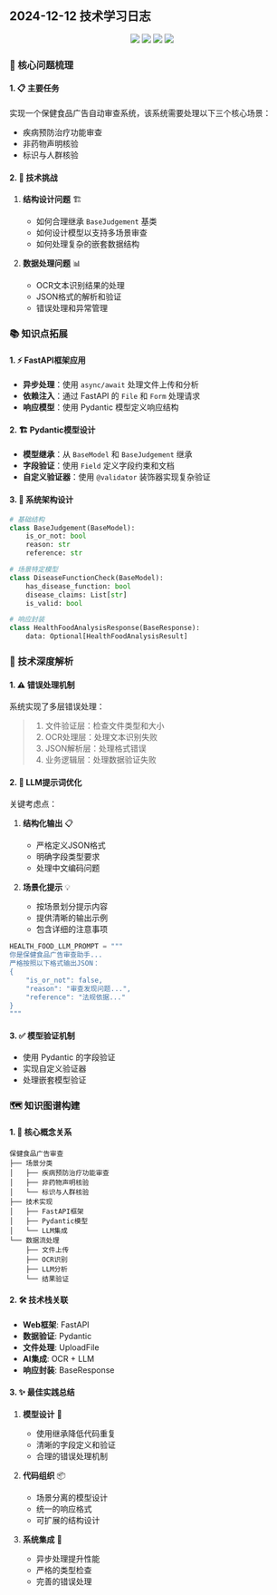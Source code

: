 ## 2024-12-12 技术学习日志

<div align="center">
  <img src="https://img.shields.io/badge/FastAPI-009688?style=for-the-badge&logo=fastapi&logoColor=white"/>
  <img src="https://img.shields.io/badge/Python-3776AB?style=for-the-badge&logo=python&logoColor=white"/>
  <img src="https://img.shields.io/badge/Pydantic-E92063?style=for-the-badge&logo=pydantic&logoColor=white"/>
  <img src="https://img.shields.io/badge/OpenAI-412991?style=for-the-badge&logo=openai&logoColor=white"/>
</div>

### 🎯 核心问题梳理

#### 1. 📋 主要任务
实现一个保健食品广告自动审查系统，该系统需要处理以下三个核心场景：
- 疾病预防治疗功能审查
- 非药物声明核验
- 标识与人群核验

#### 2. 🔧 技术挑战
1. **结构设计问题** 🏗️
   - 如何合理继承 `BaseJudgement` 基类
   - 如何设计模型以支持多场景审查
   - 如何处理复杂的嵌套数据结构

2. **数据处理问题** 📊
   - OCR文本识别结果的处理
   - JSON格式的解析和验证
   - 错误处理和异常管理

### 📚 知识点拓展

#### 1. ⚡ FastAPI框架应用
- **异步处理**：使用 `async/await` 处理文件上传和分析
- **依赖注入**：通过 FastAPI 的 `File` 和 `Form` 处理请求
- **响应模型**：使用 Pydantic 模型定义响应结构

#### 2. 🏗️ Pydantic模型设计
- **模型继承**：从 `BaseModel` 和 `BaseJudgement` 继承
- **字段验证**：使用 `Field` 定义字段约束和文档
- **自定义验证器**：使用 `@validator` 装饰器实现复杂验证

#### 3. 🔨 系统架构设计
```python
# 基础结构
class BaseJudgement(BaseModel):
    is_or_not: bool
    reason: str
    reference: str

# 场景特定模型
class DiseaseFunctionCheck(BaseModel):
    has_disease_function: bool
    disease_claims: List[str]
    is_valid: bool

# 响应封装
class HealthFoodAnalysisResponse(BaseResponse):
    data: Optional[HealthFoodAnalysisResult]
```

### 🔬 技术深度解析

#### 1. ⚠️ 错误处理机制
系统实现了多层错误处理：
> 1. 文件验证层：检查文件类型和大小
> 2. OCR处理层：处理文本识别失败
> 3. JSON解析层：处理格式错误
> 4. 业务逻辑层：处理数据验证失败

#### 2. 🤖 LLM提示词优化
关键考虑点：
1. **结构化输出** 📋
   - 严格定义JSON格式
   - 明确字段类型要求
   - 处理中文编码问题

2. **场景化提示** 💡
   - 按场景划分提示内容
   - 提供清晰的输出示例
   - 包含详细的注意事项

```python
HEALTH_FOOD_LLM_PROMPT = """
你是保健食品广告审查助手...
严格按照以下格式输出JSON：
{
    "is_or_not": false,
    "reason": "审查发现问题...",
    "reference": "法规依据..."
}
"""
```

#### 3. ✅ 模型验证机制
- 使用 Pydantic 的字段验证
- 实现自定义验证器
- 处理嵌套模型验证

### 🗺️ 知识图谱构建

#### 1. 🔗 核心概念关系
```
保健食品广告审查
├── 场景分类
│   ├── 疾病预防治疗功能审查
│   ├── 非药物声明核验
│   └── 标识与人群核验
├── 技术实现
│   ├── FastAPI框架
│   ├── Pydantic模型
│   └── LLM集成
└── 数据流处理
    ├── 文件上传
    ├── OCR识别
    ├── LLM分析
    └── 结果验证
```

#### 2. 🛠️ 技术栈关联
- **Web框架**: FastAPI
- **数据验证**: Pydantic
- **文件处理**: UploadFile
- **AI集成**: OCR + LLM
- **响应封装**: BaseResponse

#### 3. ✨ 最佳实践总结
1. **模型设计** 📐
   - 使用继承降低代码重复
   - 清晰的字段定义和验证
   - 合理的错误处理机制

2. **代码组织** 📦
   - 场景分离的模型设计
   - 统一的响应格式
   - 可扩展的结构设计

3. **系统集成** 🔌
   - 异步处理提升性能
   - 严格的类型检查
   - 完善的错误处理